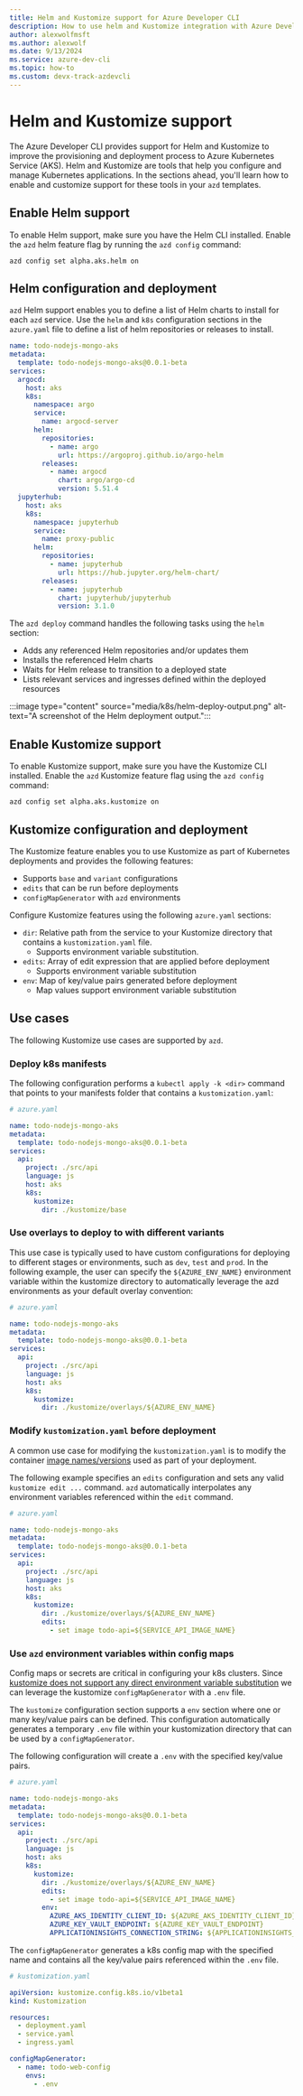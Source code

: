 ```yaml
---
title: Helm and Kustomize support for Azure Developer CLI
description: How to use helm and Kustomize integration with Azure Developer CLI
author: alexwolfmsft
ms.author: alexwolf
ms.date: 9/13/2024
ms.service: azure-dev-cli
ms.topic: how-to
ms.custom: devx-track-azdevcli
---
```


# Helm and Kustomize support

The Azure Developer CLI provides support for Helm and Kustomize to improve the provisioning and deployment process to Azure Kubernetes Service (AKS). Helm and Kustomize are tools that help you configure and manage Kubernetes applications. In the sections ahead, you'll learn how to enable and customize support for these tools in your `azd` templates.

## Enable Helm support

To enable Helm support, make sure you have the Helm CLI installed. Enable the `azd` helm feature flag by running the `azd config` command:

```azurecli
azd config set alpha.aks.helm on
```

## Helm configuration and deployment

`azd` Helm support enables you to define a list of Helm charts to install for each `azd` service. Use the `helm` and `k8s` configuration sections in the `azure.yaml` file to define a list of helm repositories or releases to install.

```yml
name: todo-nodejs-mongo-aks
metadata:
  template: todo-nodejs-mongo-aks@0.0.1-beta
services:
  argocd:
    host: aks
    k8s:
      namespace: argo
      service:
        name: argocd-server
      helm:
        repositories:
          - name: argo
            url: https://argoproj.github.io/argo-helm
        releases:
          - name: argocd
            chart: argo/argo-cd
            version: 5.51.4
  jupyterhub:
    host: aks
    k8s:
      namespace: jupyterhub
      service:
        name: proxy-public
      helm:
        repositories:
          - name: jupyterhub
            url: https://hub.jupyter.org/helm-chart/
        releases:
          - name: jupyterhub
            chart: jupyterhub/jupyterhub
            version: 3.1.0
```

The `azd deploy` command handles the following tasks using the `helm` section:

- Adds any referenced Helm repositories and/or updates them
- Installs the referenced Helm charts
- Waits for Helm release to transition to a deployed state
- Lists relevant services and ingresses defined within the deployed resources

:::image type="content" source="media/k8s/helm-deploy-output.png" alt-text="A screenshot of the Helm deployment output.":::

## Enable Kustomize support

To enable Kustomize support, make sure you have the Kustomize CLI installed. Enable the `azd` Kustomize feature flag using the `azd config` command:

```azurecli
azd config set alpha.aks.kustomize on
```

## Kustomize configuration and deployment

The Kustomize feature enables you to use Kustomize as part of Kubernetes deployments and provides the following features:

- Supports `base` and `variant` configurations
- `edits` that can be run before deployments
- `configMapGenerator` with `azd` environments

Configure Kustomize features using the following `azure.yaml` sections:

- `dir`: Relative path from the service to your Kustomize directory that contains a `kustomization.yaml` file.
  - Supports environment variable substitution.
- `edits`: Array of edit expression that are applied before deployment
  - Supports environment variable substitution
- `env`: Map of key/value pairs generated before deployment
  - Map values support environment variable substitution

## Use cases

The following Kustomize use cases are supported by `azd`.

### Deploy k8s manifests

The following configuration performs a `kubectl apply -k <dir>` command that points to your manifests folder that contains a `kustomization.yaml`:

```yml
# azure.yaml

name: todo-nodejs-mongo-aks
metadata:
  template: todo-nodejs-mongo-aks@0.0.1-beta
services:
  api:
    project: ./src/api
    language: js
    host: aks
    k8s:
      kustomize:
        dir: ./kustomize/base
```

### Use overlays to deploy to with different variants

This use case is typically used to have custom configurations for deploying to different stages or environments, such as `dev`, `test` and `prod`. In the following example, the user can specify the `${AZURE_ENV_NAME}` environment variable within the kustomize directory to automatically leverage the azd environments as your default overlay convention:

```yml
# azure.yaml

name: todo-nodejs-mongo-aks
metadata:
  template: todo-nodejs-mongo-aks@0.0.1-beta
services:
  api:
    project: ./src/api
    language: js
    host: aks
    k8s:
      kustomize:
        dir: ./kustomize/overlays/${AZURE_ENV_NAME}
```

### Modify `kustomization.yaml` before deployment

A common use case for modifying the `kustomization.yaml` is to modify the container [image names/versions](https://kubectl.docs.kubernetes.io/references/kustomize/kustomization/images/) used as part of your deployment.

The following example specifies an `edits` configuration and sets any valid `kustomize edit ...` command. `azd` automatically interpolates any environment variables referenced within the `edit` command.

```yml
# azure.yaml

name: todo-nodejs-mongo-aks
metadata:
  template: todo-nodejs-mongo-aks@0.0.1-beta
services:
  api:
    project: ./src/api
    language: js
    host: aks
    k8s:
      kustomize:
        dir: ./kustomize/overlays/${AZURE_ENV_NAME}
        edits:
          - set image todo-api=${SERVICE_API_IMAGE_NAME}
```

### Use `azd` environment variables within config maps

Config maps or secrets are critical in configuring your k8s clusters. Since [kustomize does not support any direct environment variable substitution](https://kubectl.docs.kubernetes.io/faq/kustomize/eschewedfeatures/#build-time-side-effects-from-cli-args-or-env-variables) we can leverage the kustomize `configMapGenerator` with a `.env` file.

The `kustomize` configuration section supports a `env` section where one or many key/value pairs can be defined. This configuration automatically generates a temporary `.env` file within your kustomization directory that can be used by a `configMapGenerator`.

The following configuration will create a `.env` with the specified key/value pairs.

```yml
# azure.yaml

name: todo-nodejs-mongo-aks
metadata:
  template: todo-nodejs-mongo-aks@0.0.1-beta
services:
  api:
    project: ./src/api
    language: js
    host: aks
    k8s:
      kustomize:
        dir: ./kustomize/overlays/${AZURE_ENV_NAME}
        edits:
          - set image todo-api=${SERVICE_API_IMAGE_NAME}
        env:
          AZURE_AKS_IDENTITY_CLIENT_ID: ${AZURE_AKS_IDENTITY_CLIENT_ID}
          AZURE_KEY_VAULT_ENDPOINT: ${AZURE_KEY_VAULT_ENDPOINT}
          APPLICATIONINSIGHTS_CONNECTION_STRING: ${APPLICATIONINSIGHTS_CONNECTION_STRING}
```

The `configMapGenerator` generates a k8s config map with the specified name and contains all the key/value pairs referenced within the `.env` file.

```yml
# kustomization.yaml

apiVersion: kustomize.config.k8s.io/v1beta1
kind: Kustomization

resources:
  - deployment.yaml
  - service.yaml
  - ingress.yaml

configMapGenerator:
  - name: todo-web-config
    envs:
      - .env
```
